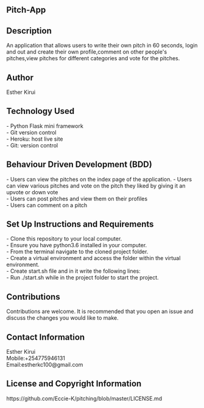 <h2>Pitch-App</h2>

<h2>Description</h2>
An application that allows users to write their own pitch in 60 seconds, login and out and create their own profile,comment on other people's pitches,view pitches for different categories and vote for the pitches.

<h2>Author</h2>
Esther Kirui

<h2>Technology Used</h2>
- Python Flask mini framework<br>
- Git version control<br>
- Heroku: host live site<br>
- Git: version control

<h2>Behaviour Driven Development (BDD)</h2>
- Users can view the pitches on the index page of the application.
- Users can view various pitches  and vote on the pitch they liked by giving it an upvote or down vote<br>
- Users can post pitches and view them on their profiles<br>
- Users can comment on a pitch<br>


<h2>Set Up Instructions and Requirements</h2>
- Clone this repository to your local computer.<br>
- Ensure you have python3.6 installed in your computer.<br>
- From the terminal navigate to the cloned project folder.<br>
- Create a virtual environment and access the folder within the virtual environment.<br>
- Create start.sh file and in it write the following lines:<br>
- Run ./start.sh while in the project folder to start the project.

<h2>Contributions</h2>
Contributions are welcome. It is recommended that you open an issue and discuss
the changes you would like to make.

<h2>Contact Information</h2>
Esther Kirui<br>
Mobile:+254775946131<br>
Email:estherkc100@gmail.com<br>

<h2>License and Copyright Information</h2>
https://github.com/Eccie-K/pitching/blob/master/LICENSE.md